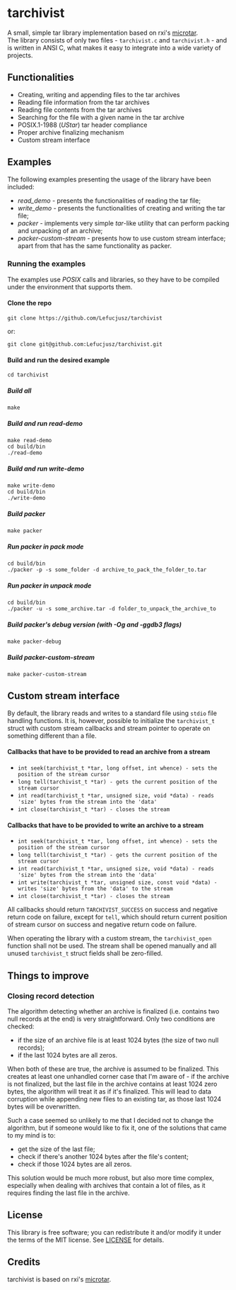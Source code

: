 
# tarchivist
A small, simple tar library implementation based on rxi's [microtar](https://github.com/rxi/microtar).  
The library consists of only two files - `tarchivist.c` and `tarchivist.h` - and is written in ANSI C, what makes it easy to integrate into a wide variety of projects.

## Functionalities
* Creating, writing and appending files to the tar archives
* Reading file information from the tar archives
* Reading file contents from the tar archives
* Searching for the file with a given name in the tar archive
* POSIX.1-1988 (*UStar*) tar header compliance
* Proper archive finalizing mechanism
* Custom stream interface

## Examples
The following examples presenting the usage of the library have been included:
* *read_demo* - presents the functionalities of reading the tar file;
* *write_demo* - presents the functionalities of creating and writing the tar file;
* *packer* - implements very simple *tar*-like utility that can perform packing and unpacking of an archive;
* *packer-custom-stream* - presents how to use custom stream interface; apart from that has the same functionality as packer.

### Running the examples
The examples use *POSIX* calls and libraries, so they have to be compiled under the environment that supports them.
#### Clone the repo
```shell
git clone https://github.com/Lefucjusz/tarchivist
```
or:
```shell
git clone git@github.com:Lefucjusz/tarchivist.git
```
#### Build and run the desired example
```shell
cd tarchivist
```
##### Build all
```shell
make
```
##### Build and run *read-demo*
```shell
make read-demo
cd build/bin
./read-demo
```
##### Build and run *write-demo*
```shell
make write-demo
cd build/bin
./write-demo
```
##### Build *packer*
```shell
make packer
```
##### Run *packer* in pack mode
`````shell
cd build/bin
./packer -p -s some_folder -d archive_to_pack_the_folder_to.tar
`````

##### Run *packer* in unpack mode
`````shell
cd build/bin
./packer -u -s some_archive.tar -d folder_to_unpack_the_archive_to
`````

##### Build *packer*'s debug version (with *-Og* and *-ggdb3* flags) 
```shell
make packer-debug
```

##### Build *packer-custom-stream*
```shell
make packer-custom-stream
```

## Custom stream interface
By default, the library reads and writes to a standard file using `stdio` file handling functions. It is, however, possible to initialize the `tarchivist_t` struct with custom stream callbacks and stream pointer to operate on something different than a file.
#### Callbacks that have to be provided to read an archive from a stream
* `int seek(tarchivist_t *tar, long offset, int whence) - sets the position of the stream cursor`
* `long tell(tarchivist_t *tar) - gets the current position of the stream cursor`
* `int read(tarchivist_t *tar, unsigned size, void *data) - reads 'size' bytes from the stream into the 'data'`
* `int close(tarchivist_t *tar) - closes the stream`

#### Callbacks that have to be provided to write an archive to a stream
* `int seek(tarchivist_t *tar, long offset, int whence) - sets the position of the stream cursor`
* `long tell(tarchivist_t *tar) - gets the current position of the stream cursor`
* `int read(tarchivist_t *tar, unsigned size, void *data) - reads 'size' bytes from the stream into the 'data'`
* `int write(tarchivist_t *tar, unsigned size, const void *data) - writes 'size' bytes from the 'data' to the stream`
* `int close(tarchivist_t *tar) - closes the stream`

All callbacks should return `TARCHIVIST_SUCCESS` on success and negative return code on failure, except for `tell`, which should return current position of stream cursor on success and negative return code on failure.

When operating the library with a custom stream, the `tarchivist_open` function shall not be used. The stream shall be opened manually and all unused `tarchivist_t` struct fields shall be zero-filled.

## Things to improve

### Closing record detection
The algorithm detecting whether an archive is finalized (i.e. contains two null records at the end) is very straightforward. Only two conditions are checked:
* if the size of an archive file is at least 1024 bytes (the size of two null records);
* if the last 1024 bytes are all zeros.

When both of these are true, the archive is assumed to be finalized. This creates at least one unhandled corner case that I'm aware of - if the archive is not finalized, but the last file in the archive contains at least 1024 zero bytes, the algorithm will treat it as if it's finalized. This will lead to data corruption while appending new files to an existing tar, as those last 1024 bytes will be overwritten. 

Such a case seemed so unlikely to me that I decided not to change the algorithm, but if someone would like to fix it, one of the solutions that came to my mind is to:
* get the size of the last file;
* check if there's another 1024 bytes after the file's content;
* check if those 1024 bytes are all zeros.

This solution would be much more robust, but also more time complex, especially when dealing with archives that contain a lot of files, as it requires finding the last file in the archive.

## License
This library is free software; you can redistribute it and/or modify it under the terms of the MIT license. See [LICENSE](https://github.com/Lefucjusz/tarchivist/blob/main/LICENSE) for details.

## Credits
tarchivist is based on rxi's [microtar](https://github.com/rxi/microtar).
